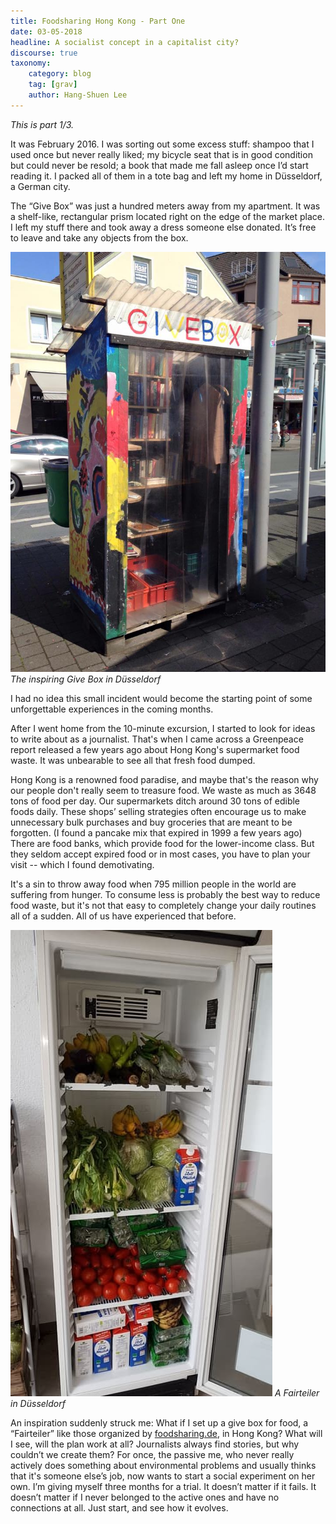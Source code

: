 ```yaml
---
title: Foodsharing Hong Kong - Part One
date: 03-05-2018
headline: A socialist concept in a capitalist city?
discourse: true
taxonomy:
    category: blog
    tag: [grav]
    author: Hang-Shuen Lee
---
```


_This is part 1/3._

It was February 2016. I was sorting out some excess stuff: shampoo that I used once but never really liked; my bicycle seat that is in good condition but could never be resold; a book that made me fall asleep once I’d start reading it. I packed all of them in a tote bag and left my home in Düsseldorf, a German city.

The “Give Box” was just a hundred meters away from my apartment.  It was a shelf-like, rectangular prism located right on the edge of the market place. I left my stuff there and took away a dress someone else donated. It’s free to leave and take any objects from the box.

![](givebox_dus.jpg)
_The inspiring Give Box in Düsseldorf_

I had no idea this small incident would become the starting point of some unforgettable experiences in the coming months.

After I went home from the 10-minute excursion, I started to look for ideas to write about as a journalist. That's when I came across a Greenpeace report released a few years ago about Hong Kong's supermarket food waste. It was unbearable to see all that fresh food dumped.

Hong Kong is a renowned food paradise, and maybe that's the reason why our people don't really seem to treasure food. We waste as much as 3648 tons of food per day. Our supermarkets ditch around 30 tons of edible foods daily. These shops’ selling strategies often encourage us to make unnecessary bulk purchases and buy groceries that are meant to be forgotten. (I found a pancake mix that expired in 1999 a few years ago) There are food banks, which provide food for the lower-income class. But they seldom accept expired food or in most cases, you have to plan your visit -- which I found demotivating.

It's a sin to throw away food when 795 million people in the world are suffering from hunger. To consume less is probably the best way to reduce food waste, but it's not that easy to completely change your daily routines all of a sudden. All of us have experienced that before.

![](fsp_dus.jpg)
_A Fairteiler in Düsseldorf_

An inspiration suddenly struck me: What if I set up a give box for food, a “Fairteiler” like those organized by [foodsharing.de](https://foodsharing.de), in Hong Kong? What will I see, will the plan work at all? Journalists always find stories, but why couldn’t we create them? For once, the passive me, who never really actively does something about environmental problems and usually thinks that it's someone else’s job, now wants to start a social experiment on her own. I’m giving myself three months for a trial. It doesn’t matter if it fails. It doesn’t matter if I never belonged to the active ones and have no connections at all. Just start, and see how it evolves.
